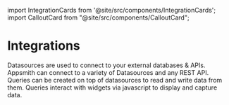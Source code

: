 import IntegrationCards from '@site/src/components/IntegrationCards';
import CalloutCard from "@site/src/components/CalloutCard";

# Integrations

Datasources are used to connect to your external databases & APIs. Appsmith can connect to a variety of Datasources and any REST API. Queries can be created on top of datasources to read and write data from them. Queries interact with widgets via javascript to display and capture data.


<CalloutCard text="Documentation is currently in beta. References for select integrations will be available soon." isBeta />



<IntegrationCards />
